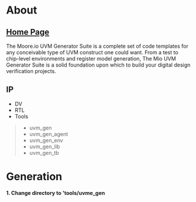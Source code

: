 # About
## [Home Page](https://datum-technology-corporation.github.io/uvm_gen/)
The Moore.io UVM Generator Suite is a complete set of code templates for any conceivable type of UVM construct one could want. From a test to chip-level environments and register model generation, The Mio UVM Generator Suite is a solid foundation upon which to build your digital design verification projects.

## IP
* DV
* RTL
* Tools
> * uvm_gen
> * uvm_gen_agent
> * uvm_gen_env
> * uvm_gen_lib
> * uvm_gen_tb


# Generation
**1. Change directory to 'tools/uvme_gen<template>/bin**

This is from where all jobs will be launched.
```
cd ./tools/uvm_gen_agent/bin
```


**2. Run Generator Script**
The python scripts are self-contained and run via CLI.  You will be prompted for parameter values:

```
./new_agent_simplex_no_layers.py
```


**3. List tasks**
Templates leave behind `TODO` comments through the code, usually with examples, for the user to fill in.  Usually, templates will not simulate properly without these tasks being finished first:

```
grep -nr TODO ./uvma_my_new_agent > uvma_my_new_agent_tasks.txt
```

